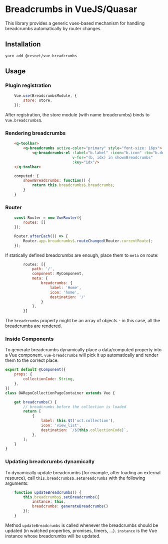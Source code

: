 # Breadcrumbs in VueJS/Quasar

This library provides a generic vuex-based mechanism for handling breadcrumbs automatically 
by router changes.

## Installation

```
yarn add @cesnet/vue-breadcrumbs
```

## Usage

### Plugin registration

```javascript
    Vue.use(BreadcrumbsModule, {
        store: store,
    });
```

After registration, the store module (with name breadcrumbs) binds to `Vue.breadcrumbs$`.

### Rendering breadcrumbs

```html
    <q-toolbar>
        <q-breadcrumbs active-color="primary" style="font-size: 16px">
            <q-breadcrumbs-el :label="b.label" :icon="b.icon" :to="b.destination" 
                              v-for="(b, idx) in shownBreadcrumbs"
                              :key="idx"/>
    </q-toolbar>
```

```javascript
    computed: {
        shownBreadcrumbs: function() {
            return this.breadcrumbs$.breadcrumbs;
        }
    }
```

### Router

```javascript
    const Router = new VueRouter({
        routes: []
    });

    Router.afterEach(() => {
        Router.app.breadcrumbs$.routeChanged(Router.currentRoute);
    });
```

If statically defined breadcrumbs are enough, place them to `meta` on route:

```javascript
        routes: [{
            path: '/',
            component: MyComponent,
            meta: {
                breadcrumbs: {
                    label: 'Home',
                    icon: 'home',
                    destination: '/'
                }
            },
        }]
```

The `breadcrumbs` property might be an array of objects - in this case, all the breadcrumbs are rendered.

### Inside Components

To generate breadcrumbs dynamically place a data/computed property into a Vue component. 
`vue-breadcrumbs` will pick it up automatically and render them to the correct place.

```javascript
export default @Component({
    props: {
        collectionCode: String,
    },
})
class OARepoCollectionPageContainer extends Vue {

    get breadcrumbs() {
        // breadcrumbs before the collection is loaded
        return [
            {
                label: this.$t('uct.collection'),
                icon: 'view_list',
                destination: `/${this.collectionCode}`,
            },
        ];
    }
}
```

### Updating breadcrumbs dynamically

To dynamically update breadcrumbs (for example, after loading an external resource), 
call `this.breadcrumbs$.setBreadcrumbs` with the following arguments:

```javascript
    function updateBreadcrumbs() {
        this.breadcrumbs$.setBreadcrumbs({
            instance: this,
            breadcrumbs: generateBreadcrumbs()
        });
    }
```

Method `updateBreadcrumbs` is called whenever the breadcrumbs should be updated 
(in watched properties, promises, timers, ...). `instance` is the Vue instance
whose breadcrumbs will be updated.
